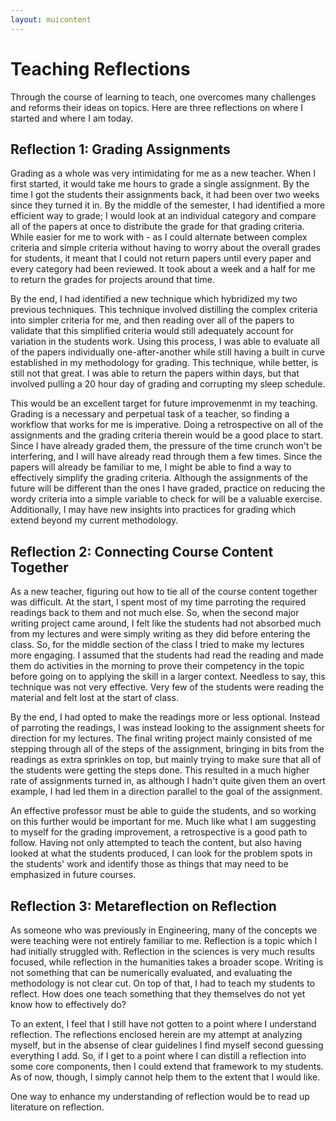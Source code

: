 ```yaml
---
layout: muicontent
---
```


# Teaching Reflections

Through the course of learning to teach, one overcomes many challenges and reforms their ideas on topics.  Here are three reflections on where I started and where I am today.

## Reflection 1: Grading Assignments

Grading as a whole was very intimidating for me as a new teacher.  When I first started, it would take me hours to grade a single assignment.  By the time I got the students their assignments back, it had been over two weeks since they turned it in.  By the middle of the semester, I had identified a more efficient way to grade; I would look at an individual category and compare all of the papers at once to distribute the grade for that grading criteria.  While easier for me to work with - as I could alternate between complex criteria and simple criteria without having to worry about the overall grades for students, it meant that I could not return papers until every paper and every category had been reviewed.  It took about a week and a half for me to return the grades for projects around that time.

By the end, I had identified a new technique which hybridized my two previous techniques.  This technique involved distilling the complex criteria into simpler criteria for me, and then reading over all of the papers to validate that this simplified criteria would still adequately account for variation in the students work.  Using this process, I was able to evaluate all of the papers individually one-after-another while still having a built in curve established in my methodology for grading.  This technique, while better, is still not that great.  I was able to return the papers within days, but that involved pulling a 20 hour day of grading and corrupting my sleep schedule.

This would be an excellent target for future improvemenmt in my teaching.  Grading is a necessary and perpetual task of a teacher, so finding a workflow that works for me is imperative.  Doing a retrospective on all of the assignments and the grading criteria therein would be a good place to start.  Since I have already graded them, the pressure of the time crunch won't be interfering, and I will have already read through them a few times.  Since the papers will already be familiar to me, I might be able to find a way to effectively simplify the grading criteria.  Although the assignments of the future will be different than the ones I have graded, practice on reducing the wordy criteria into a simple variable to check for will be a valuable exercise.  Additionally, I may have new insights into practices for grading which extend beyond my current methodology.

## Reflection 2: Connecting Course Content Together

As a new teacher, figuring out how to tie all of the course content together was difficult.  At the start, I spent most of my time parroting the required readings back to them and not much else.  So, when the second major writing project came around, I felt like the students had not absorbed much from my lectures and were simply writing as they did before entering the class.  So, for the middle section of the class I tried to make my lectures more engaging.  I assumed that the students had read the reading and made them do activities in the morning to prove their competency in the topic before going on to applying the skill in a larger context.  Needless to say, this technique was not very effective.  Very few of the students were reading the material and felt lost at the start of class.

By the end, I had opted to make the readings more or less optional.  Instead of parroting the readings, I was instead looking to the assignment sheets for direction for my lectures.  The final writing project mainly consisted of me stepping through all of the steps of the assignment, bringing in bits from the readings as extra sprinkles on top, but mainly trying to make sure that all of the students were getting the steps done.  This resulted in a much higher rate of assignments turned in, as although I hadn't quite given them an overt example, I had led them in a direction parallel to the goal of the assignment.

An effective professor must be able to guide the students, and so working on this further would be important for me.  Much like what I am suggesting to myself for the grading improvement, a retrospective is a good path to follow.  Having not only attempted to teach the content, but also having looked at what the students produced, I can look for the problem spots in the students' work and identify those as things that may need to be emphasized in future courses.

## Reflection 3: Metareflection on Reflection

As someone who was previously in Engineering, many of the concepts we were teaching were not entirely familiar to me.  Reflection is a topic which I had initially struggled with.  Reflection in the sciences is very much results focused, while reflection in the humanities takes a broader scope.  Writing is not something that can be numerically evaluated, and evaluating the methodology is not clear cut.  On top of that, I had to teach my students to reflect.  How does one teach something that they themselves do not yet know how to effectively do?

To an extent, I feel that I still have not gotten to a point where I understand reflection.  The reflections enclosed herein are my attempt at analyzing myself, but in the absense of clear guidelines I find myself second guessing everything I add.  So, if I get to a point where I can distill a reflection into some core components, then I could extend that framework to my students.  As of now, though, I simply cannot help them to the extent that I would like.

One way to enhance my understanding of reflection would be to read up literature on reflection.
